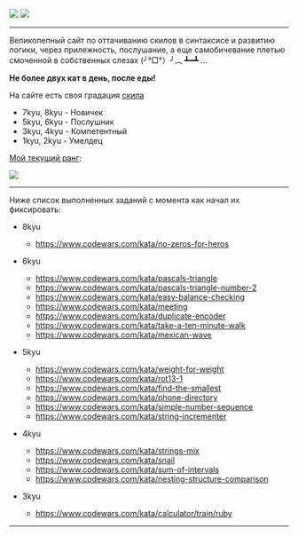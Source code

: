 
![](https://www.codewars.com/assets/logos/logo-square-red-big-d261c083345ce22e7749dc6b69549398.png)
![](https://s8.hostingkartinok.com/uploads/images/2019/02/f4f07a3ac1e9d598d237fca3c81aabb4.jpg)

---

Великолепный сайт по оттачиванию скилов в синтаксисе и развитию логики, через прилежность, послушание, а еще самобичевание плетью смоченной в собственных слезах (╯°□°）╯︵ ┻━┻ ...

**Не более двух кат в день, после еды!** 

На сайте есть своя градация [скила](https://www.codewars.com/about)

- 7kyu, 8kyu - Новичек
- 5kyu, 6kyu - Послушник
- 3kyu, 4kyu - Компетентный
- 1kyu, 2kyu - Умелдец

[Мой текущий ранг](https://www.codewars.com/users/MrBeean):

<img src=https://www.codewars.com/users/MrBeean/badges/large>

---

Ниже список выполненных заданий с момента как начал их фиксировать:

- 8kyu
  - https://www.codewars.com/kata/no-zeros-for-heros

- 6kyu
  - https://www.codewars.com/kata/pascals-triangle
  - https://www.codewars.com/kata/pascals-triangle-number-2
  - https://www.codewars.com/kata/easy-balance-checking
  - https://www.codewars.com/kata/meeting
  - https://www.codewars.com/kata/duplicate-encoder
  - https://www.codewars.com/kata/take-a-ten-minute-walk
  - https://www.codewars.com/kata/mexican-wave
 
- 5kyu
  - https://www.codewars.com/kata/weight-for-weight  
  - https://www.codewars.com/kata/rot13-1
  - https://www.codewars.com/kata/find-the-smallest
  - https://www.codewars.com/kata/phone-directory
  - https://www.codewars.com/kata/simple-number-sequence
  - https://www.codewars.com/kata/string-incrementer

- 4kyu
  - https://www.codewars.com/kata/strings-mix
  - https://www.codewars.com/kata/snail
  - https://www.codewars.com/kata/sum-of-intervals
  - https://www.codewars.com/kata/nesting-structure-comparison   

- 3kyu
  - https://www.codewars.com/kata/calculator/train/ruby  
---
